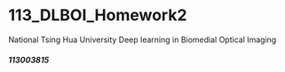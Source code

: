 # 113_DLBOI_Homework2
National Tsing Hua University 
Deep learning in Biomedial Optical Imaging
##### 113003815
